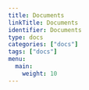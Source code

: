 ```yaml
---
title: Documents
linkTitle: Documents
identifier: Documents
type: docs
categories: ["docs"]
tags: ["docs"]
menu:
  main:
    weight: 10
---
```

